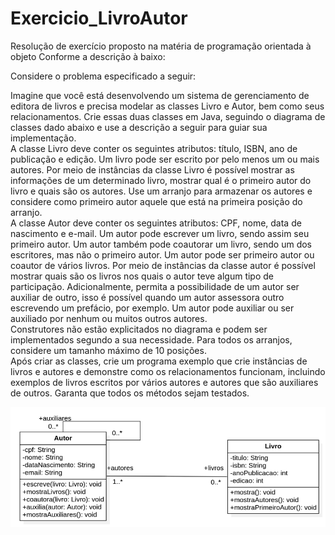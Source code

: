 # Exercicio_LivroAutor
Resolução de exercício proposto na matéria de programação orientada à objeto Conforme a descrição à baixo: 

Considere o problema especificado a seguir:<br />

  Imagine que você está desenvolvendo um sistema de gerenciamento de
editora de livros e precisa modelar as classes Livro e Autor, bem como seus
relacionamentos. Crie essas duas classes em Java, seguindo o diagrama de
classes dado abaixo e use a descrição a seguir para guiar sua implementação.<br />
  A classe Livro deve conter os seguintes atributos: título, ISBN, ano de
publicação e edição. Um livro pode ser escrito por pelo menos um ou mais
autores. Por meio de instâncias da classe Livro é possível mostrar as
informações de um determinado livro, mostrar qual é o primeiro autor do livro
e quais são os autores. Use um arranjo para armazenar os autores e considere
como primeiro autor aquele que está na primeira posição do arranjo.<br /> 
  A classe Autor deve conter os seguintes atributos: CPF, nome, data de
nascimento e e-mail. Um autor pode escrever um livro, sendo assim seu
primeiro autor. Um autor também pode coautorar um livro, sendo um dos
escritores, mas não o primeiro autor. Um autor pode ser primeiro autor ou
coautor de vários livros. Por meio de instâncias da classe autor é possível
mostrar quais são os livros nos quais o autor teve algum tipo de participação.
Adicionalmente, permita a possibilidade de um autor ser auxiliar de outro, isso
é possível quando um autor assessora outro escrevendo um prefácio, por
exemplo. Um autor pode auxiliar ou ser auxiliado por nenhum ou muitos outros
autores. <br />
  Construtores não estão explicitados no diagrama e podem ser
implementados segundo a sua necessidade. Para todos os arranjos, considere
um tamanho máximo de 10 posições. <br />
  Após criar as classes, crie um programa exemplo que crie instâncias de
livros e autores e demonstre como os relacionamentos funcionam, incluindo
exemplos de livros escritos por vários autores e autores que são auxiliares de
outros. Garanta que todos os métodos sejam testados.<br /> 

![Alt text](UML_LivroAutor-1.png)